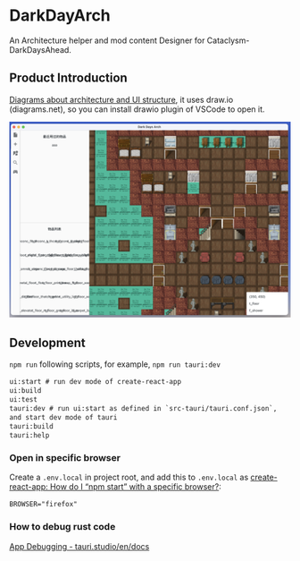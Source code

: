 # DarkDayArch

An Architecture helper and mod content Designer for Cataclysm-DarkDaysAhead.

## Product Introduction

[Diagrams about architecture and UI structure](docs/diagrams), it uses draw.io (diagrams.net), so you can install drawio plugin of VSCode to open it.

![screenshot](docs/images/screenshot.png)

## Development

`npm run` following scripts, for example, `npm run tauri:dev`

```shell
ui:start # run dev mode of create-react-app
ui:build
ui:test
tauri:dev # run ui:start as defined in `src-tauri/tauri.conf.json`, and start dev mode of tauri
tauri:build
tauri:help
```

### Open in specific browser

Create a `.env.local` in project root, and add this to `.env.local` as [create-react-app: How do I “npm start” with a specific browser?](https://stackoverflow.com/questions/51706882/create-react-app-how-do-i-npm-start-with-a-specific-browser):

```env
BROWSER="firefox"
```

### How to debug rust code

[App Debugging - tauri.studio/en/docs](https://tauri.studio/en/docs/usage/development/debugging/)
